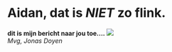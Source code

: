 # Aidan, dat is <B><i>NIET</i></b> zo flink.
<b>dit is mijn bericht naar jou toe....</b>
<img src="https://media.tenor.com/QAtZz3n-N9MAAAAe/krill-yourself.png">
<br>
<i>Mvg,
Jonas Doyen</i>
